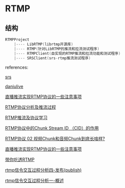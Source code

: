 # RTMP





## 结构

```c++
RTMPProject
    |---- LibRTMP(librtmp开源库)
    |---- RTMP(针对LibRTMP的推流和拉流测试程序)
    |---- RTMPClient(自实现的RTMP推流和拉流功能和测试程序)
    |---- SRSClient(srs-rtmp推流测试程序)
```







references:

[srs](https://github.com/ossrs/srs)

[daniulive](https://github.com/daniulive/SmarterStreaming)

[直播推流实现RTMP协议的一些注意事项](https://blog.csdn.net/Guofengpu/article/details/73331561)

[RTMP协议分析及推流过程](https://blog.csdn.net/weixin_39371129/article/details/74576960)

[RTMP推流及协议学习](https://blog.csdn.net/lory17/article/details/61916351)

[RTMP协议中的Chunk Stream ID （CID）的作用](https://www.cnblogs.com/doudouyoutang/p/9299704.html)

[RTMP协议 02 视频Chunk和音频Chunk到底长啥样?](https://www.jianshu.com/p/cc813ba41caa)

[直播推流实现RTMP协议的一些注意事项](https://www.jianshu.com/p/00aceabce944)

[带你吃透RTMP](https://www.cnblogs.com/lidabo/p/7233154.html)

[rtmp信令交互过程分析四-发布(publish)](https://blog.csdn.net/Jacob_job/article/details/81866199)

[rtmp信令交互过程分析一-概述](https://blog.csdn.net/Jacob_job/article/details/81866127)







